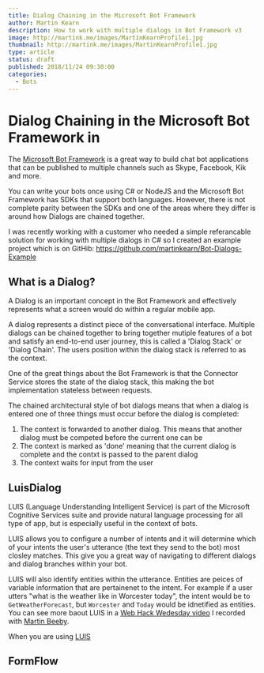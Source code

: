 ```yaml
---
title: Dialog Chaining in the Microsoft Bot Framework
author: Martin Kearn
description: How to work with multiple dialogs in Bot Framework v3
image: http://martink.me/images/MartinKearnProfile1.jpg
thumbnail: http://martink.me/images/MartinKearnProfile1.jpg
type: article
status: draft
published: 2018/11/24 09:30:00
categories: 
  - Bots
---
```


# Dialog Chaining in the Microsoft Bot Framework in
The [Microsoft Bot Framework](https://dev.botframework.com/) is a great way to build chat bot applications that can be published to multiple channels such as Skype, Facebook, Kik and more.

You can write your bots once using C# or NodeJS and the Microsoft Bot Framework has SDKs that support both languages. However, there is not complete parity between the SDKs and one of the areas where they differ is around how Dialogs are chained together.

I was recently working with a customer who needed a simple referancable solution for working with multiple dialogs in C# so I created an example project which is on GitHib: https://github.com/martinkearn/Bot-Dialogs-Example

## What is a Dialog?
A Dialog is an important concept in the Bot Framework and effectively represents what a screen would do within a regular mobile app. 

A dialog represents a distinct piece of the conversational interface. Multiple dialogs can be chained together to bring together mutiple features of a bot and satisfy an end-to-end user journey, this is called a 'Dialog Stack' or 'Dialog Chain'. The users position within the dialog stack is referred to as the context.

One of the great things about the Bot Framework is that the Connector Service stores the state of the dialog stack, this making the bot implementation stateless between requests.

The chained architectural style of bot dialogs means that when a dialog is entered one of three things must occur before the dialog is completed:
1. The context is forwarded to another dialog. This means that another dialog must be competed before the current one can be
2. The context is marked as 'done' meaning that the current dialog is complete and the contxt is passed to the parent dialog
3. The context waits for input from the user

## LuisDialog
LUIS (Language Understanding Intelligent Service) is part of the Microsoft Cognitive Services suite and provide natural language processing for all type of app, but is especially useful in the context of bots.

LUIS allows you to configure a number of intents and it will determine which of your intents the user's utterance (the text they send to the bot) most closley matches. This give you a great way of navigating to different dialogs and dialog branches within your bot.

LUIS will also identify entities within the utterance. Entities are peices of variable information that are pertainenet to the intent. For example if a user utters "what is the weather like in Worcester today", the intent would be to `GetWeatherForecast`, but `Worcester` and `Today` would be idnetified as entities. You can see more baout LUIS in a [Web Hack Wedesday video](https://channel9.msdn.com/Shows/Web-Hack-Wednesday/LUIS-and-HowHappycouk-mashup) I recorded with [Martin Beeby](http://thebeebs.co.uk/).

When you are using [LUIS](https://www.microsoft.com/cognitive-services/en-us/language-understanding-intelligent-service-luis)

## FormFlow
